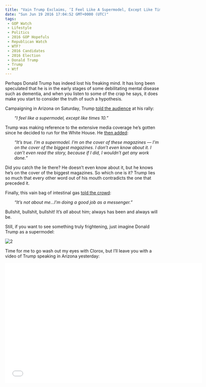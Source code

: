 ```yaml
---
title: "Vain Trump Exclaims, ‘I Feel Like A Supermodel, Except Like Times 10’ (Video)"
date: "Sun Jun 19 2016 17:04:52 GMT+0000 (UTC)"
tags: 
 - GOP Watch
 - Lifestyle
 - Politics
 - 2016 GOP Hopefuls
 - Republican Watch
 - WTF?
 - 2016 Candidates
 - 2016 Election
 - Donald Trump
 - Trump
 - Wtf
---
```

<p><!--OffDef--></p><p><!--Ads1--></p><p>Perhaps Donald Trump has indeed lost his freaking mind. It has long been speculated that he is in the early stages of some debilitating mental disease such as dementia, and when you listen to some of the crap he says, it does make you start to consider the truth of such a hypothesis.</p><p>Campaigning in Arizona on Saturday, Trump <a href="http://thehill.com/blogs/ballot-box/presidential-races/284027-trump-i-feel-like-a-supermodel" onclick="__gaTracker(&apos;send&apos;, &apos;event&apos;, &apos;outbound-article&apos;, &apos;http://thehill.com/blogs/ballot-box/presidential-races/284027-trump-i-feel-like-a-supermodel&apos;, &apos;told the audience&apos;);" target="_blank">told the audience</a> at his rally:</p><p style="padding-left: 30px;"><em>&#x201C;I feel like a supermodel, except like times 10.&#x201D;</em></p><p>Trump was making reference to the extensive media coverage he&#x2019;s gotten since he decided to run for the White House. He <a href="http://thehill.com/blogs/ballot-box/presidential-races/284027-trump-i-feel-like-a-supermodel" onclick="__gaTracker(&apos;send&apos;, &apos;event&apos;, &apos;outbound-article&apos;, &apos;http://thehill.com/blogs/ballot-box/presidential-races/284027-trump-i-feel-like-a-supermodel&apos;, &apos;then added&apos;);" target="_blank">then added</a>:</p><p style="padding-left: 30px;"><em>&#x201C;It&#x2019;s true. I&#x2019;m a supermodel. I&#x2019;m on the cover of these magazines &#x2014; I&#x2019;m on the cover of the biggest magazines. I don&#x2019;t even know about it. I can&#x2019;t even read the story, because if I did, I wouldn&#x2019;t get any work done.&#x201D;</em></p><p>Did you catch the lie there? He doesn&#x2019;t even know about it, but he knows he&#x2019;s on the cover of the biggest magazines. So which one is it? Trump lies so much that every other word out of his mouth contradicts the one that preceded it.</p><p>Finally, this vain&#xA0;bag of intestinal gas <a href="http://thehill.com/blogs/ballot-box/presidential-races/284027-trump-i-feel-like-a-supermodel" onclick="__gaTracker(&apos;send&apos;, &apos;event&apos;, &apos;outbound-article&apos;, &apos;http://thehill.com/blogs/ballot-box/presidential-races/284027-trump-i-feel-like-a-supermodel&apos;, &apos;told the crowd&apos;);" target="_blank">told the crowd</a>:</p><p style="padding-left: 30px;"><em>&#x201C;It&#x2019;s not about me&#x2026;I&#x2019;m doing a good job as a messenger.&#x201D;</em></p><p>Bullshit, bullshit, bullshit! It&#x2019;s <em>all</em> about him; always has been and always will be.</p><p>Still, if you want to see something truly frightening, just imagine Donald Trump as a supermodel:</p><p><img class="aligncenter wp-image-138056 size-full" src="//i1.wp.com/cdn.liberalamerica.org/wp-content/uploads/2016/06/218.jpg?resize=360%2C309" alt="2" srcset="//i1.wp.com/cdn.liberalamerica.org/wp-content/uploads/2016/06/218.jpg?resize=360%2C309 360w, //i1.wp.com/cdn.liberalamerica.org/wp-content/uploads/2016/06/218.jpg?resize=360%2C309 64w, //i1.wp.com/cdn.liberalamerica.org/wp-content/uploads/2016/06/218.jpg?resize=360%2C309 350w" sizes="(max-width: 360px) 100vw, 360px" data-recalc-dims="1"></p><p>Time for me to go wash out my eyes with Clorox, but I&#x2019;ll leave you with a video of Trump speaking in Arizona yesterday:</p><p><!--Ads2--></p><p><span class="embed-youtube" style="text-align:center; display: block;"><iframe class="youtube-player" type="text/html" width="640" height="390" src="//www.youtube.com/embed/4PhKeOv46Jc?version=3&amp;rel=1&amp;fs=1&amp;autohide=2&amp;showsearch=0&amp;showinfo=1&amp;iv_load_policy=1&amp;wmode=transparent" allowfullscreen="true" style="border:0;"></iframe></span></p>